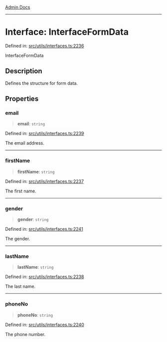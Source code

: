 [Admin Docs](/)

***

# Interface: InterfaceFormData

Defined in: [src/utils/interfaces.ts:2236](https://github.com/PalisadoesFoundation/talawa-admin/blob/main/src/utils/interfaces.ts#L2236)

InterfaceFormData

## Description

Defines the structure for form data.

## Properties

### email

> **email**: `string`

Defined in: [src/utils/interfaces.ts:2239](https://github.com/PalisadoesFoundation/talawa-admin/blob/main/src/utils/interfaces.ts#L2239)

The email address.

***

### firstName

> **firstName**: `string`

Defined in: [src/utils/interfaces.ts:2237](https://github.com/PalisadoesFoundation/talawa-admin/blob/main/src/utils/interfaces.ts#L2237)

The first name.

***

### gender

> **gender**: `string`

Defined in: [src/utils/interfaces.ts:2241](https://github.com/PalisadoesFoundation/talawa-admin/blob/main/src/utils/interfaces.ts#L2241)

The gender.

***

### lastName

> **lastName**: `string`

Defined in: [src/utils/interfaces.ts:2238](https://github.com/PalisadoesFoundation/talawa-admin/blob/main/src/utils/interfaces.ts#L2238)

The last name.

***

### phoneNo

> **phoneNo**: `string`

Defined in: [src/utils/interfaces.ts:2240](https://github.com/PalisadoesFoundation/talawa-admin/blob/main/src/utils/interfaces.ts#L2240)

The phone number.
